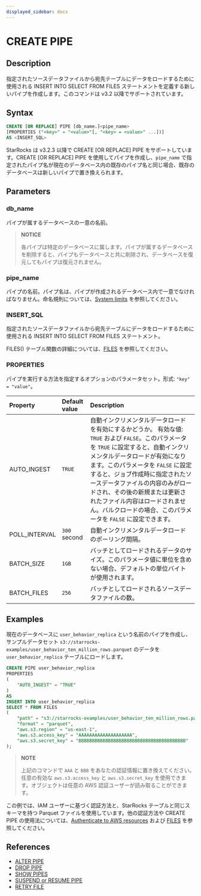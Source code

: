 ```yaml
---
displayed_sidebar: docs
---
```


# CREATE PIPE

## Description

指定されたソースデータファイルから宛先テーブルにデータをロードするために使用される INSERT INTO SELECT FROM FILES ステートメントを定義する新しいパイプを作成します。このコマンドは v3.2 以降でサポートされています。

## Syntax

```SQL
CREATE [OR REPLACE] PIPE [db_name.]<pipe_name> 
[PROPERTIES ("<key>" = "<value>"[, "<key> = <value>" ...])]
AS <INSERT_SQL>
```

StarRocks は v3.2.3 以降で CREATE [OR REPLACE] PIPE をサポートしています。CREATE [OR REPLACE] PIPE を使用してパイプを作成し、`pipe_name` で指定されたパイプ名が現在のデータベース内の既存のパイプ名と同じ場合、既存のデータベースは新しいパイプで置き換えられます。

## Parameters

### db_name

パイプが属するデータベースの一意の名前。

> **NOTICE**
>
> 各パイプは特定のデータベースに属します。パイプが属するデータベースを削除すると、パイプもデータベースと共に削除され、データベースを復元してもパイプは復元されません。

### pipe_name

パイプの名前。パイプ名は、パイプが作成されるデータベース内で一意でなければなりません。命名規則については、[System limits](../../../System_limit.md) を参照してください。

### INSERT_SQL

指定されたソースデータファイルから宛先テーブルにデータをロードするために使用される INSERT INTO SELECT FROM FILES ステートメント。

FILES() テーブル関数の詳細については、[FILES](../../../sql-functions/table-functions/files.md) を参照してください。

### PROPERTIES

パイプを実行する方法を指定するオプションのパラメータセット。形式: `"key" = "value"`。

| Property      | Default value | Description                                                  |
| :------------ | :------------ | :----------------------------------------------------------- |
| AUTO_INGEST   | `TRUE`        | 自動インクリメンタルデータロードを有効にするかどうか。 有効な値: `TRUE` および `FALSE`。このパラメータを `TRUE` に設定すると、自動インクリメンタルデータロードが有効になります。このパラメータを `FALSE` に設定すると、ジョブ作成時に指定されたソースデータファイルの内容のみがロードされ、その後の新規または更新されたファイル内容はロードされません。バルクロードの場合、このパラメータを `FALSE` に設定できます。 |
| POLL_INTERVAL | `300` second | 自動インクリメンタルデータロードのポーリング間隔。   |
| BATCH_SIZE    | `1GB`         | バッチとしてロードされるデータのサイズ。このパラメータ値に単位を含めない場合、デフォルトの単位バイトが使用されます。 |
| BATCH_FILES   | `256`         | バッチとしてロードされるソースデータファイルの数。     |

## Examples

現在のデータベースに `user_behavior_replica` という名前のパイプを作成し、サンプルデータセット `s3://starrocks-examples/user_behavior_ten_million_rows.parquet` のデータを `user_behavior_replica` テーブルにロードします。

```SQL
CREATE PIPE user_behavior_replica
PROPERTIES
(
    "AUTO_INGEST" = "TRUE"
)
AS
INSERT INTO user_behavior_replica
SELECT * FROM FILES
(
    "path" = "s3://starrocks-examples/user_behavior_ten_million_rows.parquet",
    "format" = "parquet",
    "aws.s3.region" = "us-east-1",
    "aws.s3.access_key" = "AAAAAAAAAAAAAAAAAAAA",
    "aws.s3.secret_key" = "BBBBBBBBBBBBBBBBBBBBBBBBBBBBBBBBBBBBBBBB"
); 
```

> **NOTE**
>
> 上記のコマンドで `AAA` と `BBB` をあなたの認証情報に置き換えてください。任意の有効な `aws.s3.access_key` と `aws.s3.secret_key` を使用できます。オブジェクトは任意の AWS 認証ユーザーが読み取ることができます。

この例では、IAM ユーザーに基づく認証方法と、StarRocks テーブルと同じスキーマを持つ Parquet ファイルを使用しています。他の認証方法や CREATE PIPE の使用法については、[Authenticate to AWS resources](../../../../integrations/authenticate_to_aws_resources.md) および [FILES](../../../sql-functions/table-functions/files.md) を参照してください。

## References

- [ALTER PIPE](ALTER_PIPE.md)
- [DROP PIPE](DROP_PIPE.md)
- [SHOW PIPES](SHOW_PIPES.md)
- [SUSPEND or RESUME PIPE](SUSPEND_or_RESUME_PIPE.md)
- [RETRY FILE](RETRY_FILE.md)